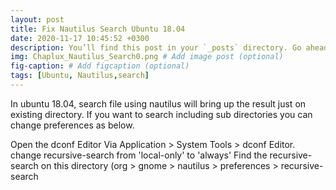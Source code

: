 ```yaml
---
layout: post
title: Fix Nautilus Search Ubuntu 18.04
date: 2020-11-17 10:45:52 +0300
description: You’ll find this post in your `_posts` directory. Go ahead and edit it and re-build the site to see your changes.
img: Chaplux_Nautilus_Search0.png # Add image post (optional)
fig-caption: # Add figcaption (optional)
tags: [Ubuntu, Nautilus,search]
---
```

In ubuntu 18.04, search file using nautilus will bring up the result just on existing directory. If you want to search including sub directories you can change preferences as below.

Open the dconf Editor Via Application > System Tools > dconf Editor.
change recursive-search from 'local-only' to 'always'
Find the recursive-search on this directory (org > gnome > nautilus > preferences > recursive-search

